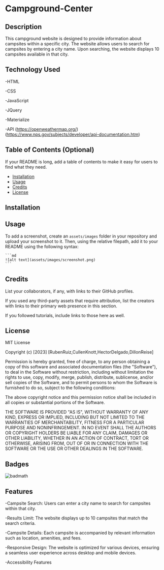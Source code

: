 # Campground-Center

## Description

This campground website is designed to provide information about campsites within a specific city. The website allows users to search for campsites by entering a city name. Upon searching, the website displays 10 campsites available in that city.

## Technology Used

-HTML

-CSS

-JavaScript

-JQuery

-Materialize

-API (https://openweathermap.org/) (https://www.nps.gov/subjects/developer/api-documentation.htm)

## Table of Contents (Optional)

If your README is long, add a table of contents to make it easy for users to find what they need.

- [Installation](#installation)
- [Usage](#usage)
- [Credits](#credits)
- [License](#license)

## Installation



## Usage


To add a screenshot, create an `assets/images` folder in your repository and upload your screenshot to it. Then, using the relative filepath, add it to your README using the following syntax:

    ```md
    ![alt text](assets/images/screenshot.png)
    ```

## Credits

List your collaborators, if any, with links to their GitHub profiles.

If you used any third-party assets that require attribution, list the creators with links to their primary web presence in this section.

If you followed tutorials, include links to those here as well.

## License

MIT License

Copyright (c) [2023] [RubenRuiz,CullenKnott,HectorDelgado,DillonReise]

Permission is hereby granted, free of charge, to any person obtaining a copy of this software and associated documentation files (the "Software"), to deal in the Software without restriction, including without limitation the rights to use, copy, modify, merge, publish, distribute, sublicense, and/or sell copies of the Software, and to permit persons to whom the Software is furnished to do so, subject to the following conditions:

The above copyright notice and this permission notice shall be included in all copies or substantial portions of the Software.

THE SOFTWARE IS PROVIDED "AS IS", WITHOUT WARRANTY OF ANY KIND, EXPRESS OR IMPLIED, INCLUDING BUT NOT LIMITED TO THE WARRANTIES OF MERCHANTABILITY, FITNESS FOR A PARTICULAR PURPOSE AND NONINFRINGEMENT. IN NO EVENT SHALL THE AUTHORS OR COPYRIGHT HOLDERS BE LIABLE FOR ANY CLAIM, DAMAGES OR OTHER LIABILITY, WHETHER IN AN ACTION OF CONTRACT, TORT OR OTHERWISE, ARISING FROM, OUT OF OR IN CONNECTION WITH THE SOFTWARE OR THE USE OR OTHER DEALINGS IN THE SOFTWARE.


## Badges

![badmath](https://img.shields.io/badge/Project%201-Campground--Center-brightgreen)


## Features

-Campsite Search: Users can enter a city name to search for campsites within that city.

-Results Limit: The website displays up to 10 campsites that match the search criteria.

-Campsite Details: Each campsite is accompanied by relevant information such as location, amenities, and fees.

-Responsive Design: The website is optimized for various devices, ensuring a seamless user experience across desktop and mobile devices.

-Accessibility Features
